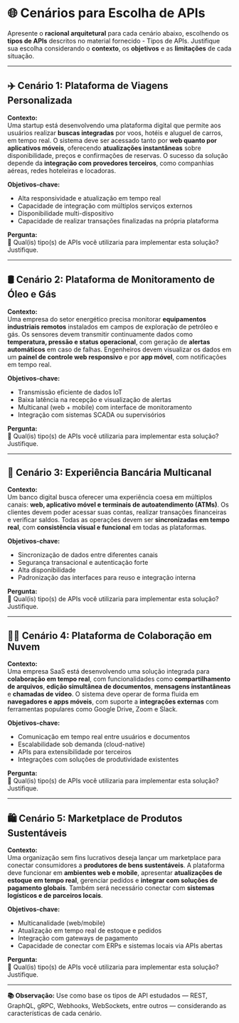 # 🌐 Cenários para Escolha de APIs

Apresente o **racional arquitetural** para cada cenário abaixo, escolhendo os **tipos de APIs** descritos no material fornecido - Tipos de APIs. Justifique sua escolha considerando o **contexto**, os **objetivos** e as **limitações** de cada situação.

---

## ✈️ Cenário 1: Plataforma de Viagens Personalizada

**Contexto:**  
Uma startup está desenvolvendo uma plataforma digital que permite aos usuários realizar **buscas integradas** por voos, hotéis e aluguel de carros, em tempo real. O sistema deve ser acessado tanto por **web quanto por aplicativos móveis**, oferecendo **atualizações instantâneas** sobre disponibilidade, preços e confirmações de reservas. O sucesso da solução depende da **integração com provedores terceiros**, como companhias aéreas, redes hoteleiras e locadoras.

**Objetivos-chave:**

- Alta responsividade e atualização em tempo real  
- Capacidade de integração com múltiplos serviços externos  
- Disponibilidade multi-dispositivo  
- Capacidade de realizar transações finalizadas na própria plataforma  

**Pergunta:**  
🧩 Qual(is) tipo(s) de APIs você utilizaria para implementar esta solução? Justifique.

---

## 🛢️ Cenário 2: Plataforma de Monitoramento de Óleo e Gás

**Contexto:**  
Uma empresa do setor energético precisa monitorar **equipamentos industriais remotos** instalados em campos de exploração de petróleo e gás. Os sensores devem transmitir continuamente dados como **temperatura, pressão e status operacional**, com geração de **alertas automáticos** em caso de falhas. Engenheiros devem visualizar os dados em um **painel de controle web responsivo** e por **app móvel**, com notificações em tempo real.

**Objetivos-chave:**

- Transmissão eficiente de dados IoT  
- Baixa latência na recepção e visualização de alertas  
- Multicanal (web + mobile) com interface de monitoramento  
- Integração com sistemas SCADA ou supervisórios  

**Pergunta:**  
🧩 Qual(is) tipo(s) de APIs você utilizaria para implementar esta solução? Justifique.

---

## 🏦 Cenário 3: Experiência Bancária Multicanal

**Contexto:**  
Um banco digital busca oferecer uma experiência coesa em múltiplos canais: **web, aplicativo móvel e terminais de autoatendimento (ATMs)**. Os clientes devem poder acessar suas contas, realizar transações financeiras e verificar saldos. Todas as operações devem ser **sincronizadas em tempo real**, com **consistência visual e funcional** em todas as plataformas.

**Objetivos-chave:**

- Sincronização de dados entre diferentes canais  
- Segurança transacional e autenticação forte  
- Alta disponibilidade  
- Padronização das interfaces para reuso e integração interna  

**Pergunta:**  
🧩 Qual(is) tipo(s) de APIs você utilizaria para implementar esta solução? Justifique.

---

## 🧑‍💻 Cenário 4: Plataforma de Colaboração em Nuvem

**Contexto:**  
Uma empresa SaaS está desenvolvendo uma solução integrada para **colaboração em tempo real**, com funcionalidades como **compartilhamento de arquivos**, **edição simultânea de documentos**, **mensagens instantâneas** e **chamadas de vídeo**. O sistema deve operar de forma fluida em **navegadores e apps móveis**, com suporte a **integrações externas** com ferramentas populares como Google Drive, Zoom e Slack.

**Objetivos-chave:**

- Comunicação em tempo real entre usuários e documentos  
- Escalabilidade sob demanda (cloud-native)  
- APIs para extensibilidade por terceiros  
- Integrações com soluções de produtividade existentes  

**Pergunta:**  
🧩 Qual(is) tipo(s) de APIs você utilizaria para implementar esta solução? Justifique.

---

## 🛍️ Cenário 5: Marketplace de Produtos Sustentáveis

**Contexto:**  
Uma organização sem fins lucrativos deseja lançar um marketplace para conectar consumidores a **produtores de bens sustentáveis**. A plataforma deve funcionar em **ambientes web e mobile**, apresentar **atualizações de estoque em tempo real**, gerenciar pedidos e **integrar com soluções de pagamento globais**. Também será necessário conectar com **sistemas logísticos e de parceiros locais**.

**Objetivos-chave:**

- Multicanalidade (web/mobile)  
- Atualização em tempo real de estoque e pedidos  
- Integração com gateways de pagamento  
- Capacidade de conectar com ERPs e sistemas locais via APIs abertas  

**Pergunta:**  
🧩 Qual(is) tipo(s) de APIs você utilizaria para implementar esta solução? Justifique.

---

**📚 Observação:** Use como base os tipos de API estudados — REST, GraphQL, gRPC, Webhooks, WebSockets, entre outros — considerando as características de cada cenário.

